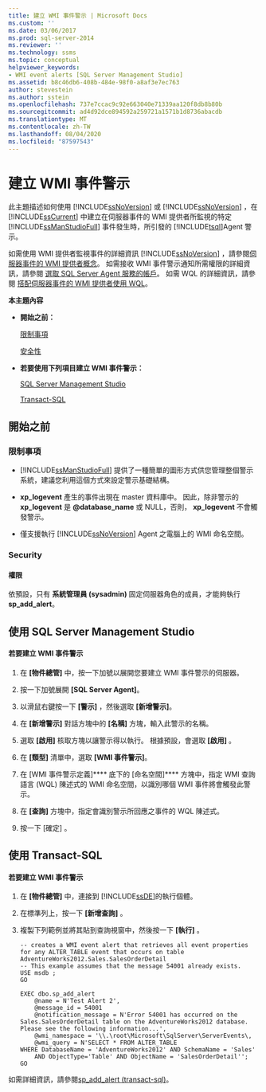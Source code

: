 ```yaml
---
title: 建立 WMI 事件警示 | Microsoft Docs
ms.custom: ''
ms.date: 03/06/2017
ms.prod: sql-server-2014
ms.reviewer: ''
ms.technology: ssms
ms.topic: conceptual
helpviewer_keywords:
- WMI event alerts [SQL Server Management Studio]
ms.assetid: b8c46db6-408b-484e-98f0-a8af3e7ec763
author: stevestein
ms.author: sstein
ms.openlocfilehash: 737e7ccac9c92e663040e71339aa120f8db8b80b
ms.sourcegitcommit: ad4d92dce894592a259721a1571b1d8736abacdb
ms.translationtype: MT
ms.contentlocale: zh-TW
ms.lasthandoff: 08/04/2020
ms.locfileid: "87597543"
---
```

# <a name="create-a-wmi-event-alert"></a>建立 WMI 事件警示
  此主題描述如何使用 [!INCLUDE[ssNoVersion](../../includes/ssnoversion-md.md)] 或 [!INCLUDE[ssNoVersion](../../includes/ssnoversion-md.md)] ，在 [!INCLUDE[ssCurrent](../../includes/sscurrent-md.md)] 中建立在伺服器事件的 WMI 提供者所監視的特定 [!INCLUDE[ssManStudioFull](../../includes/ssmanstudiofull-md.md)] 事件發生時，所引發的 [!INCLUDE[tsql](../../includes/tsql-md.md)]Agent 警示。  
  
 如需使用 WMI 提供者監視事件的詳細資訊 [!INCLUDE[ssNoVersion](../../includes/ssnoversion-md.md)] ，請參閱[伺服器事件的 WMI 提供者概念](../../relational-databases/wmi-provider-server-events/wmi-provider-for-server-events-concepts.md)。 如需接收 WMI 事件警示通知所需權限的詳細資訊，請參閱 [選取 SQL Server Agent 服務的帳戶](select-an-account-for-the-sql-server-agent-service.md)。 如需 WQL 的詳細資訊，請參閱 [搭配伺服器事件的 WMI 提供者使用 WQL](../../relational-databases/wmi-provider-server-events/using-wql-with-the-wmi-provider-for-server-events.md)。  
  
 **本主題內容**  
  
-   **開始之前：**  
  
     [限制事項](#Restrictions)  
  
     [安全性](#Security)  
  
-   **若要使用下列項目建立 WMI 事件警示：**  
  
     [SQL Server Management Studio](#SSMSProcedure)  
  
     [Transact-SQL](#TsqlProcedure)  
  
##  <a name="before-you-begin"></a><a name="BeforeYouBegin"></a> 開始之前  
  
###  <a name="limitations-and-restrictions"></a><a name="Restrictions"></a> 限制事項  
  
-   [!INCLUDE[ssManStudioFull](../../includes/ssmanstudiofull-md.md)] 提供了一種簡單的圖形方式供您管理整個警示系統，建議您利用這個方式來設定警示基礎結構。  
  
-   **xp_logevent** 產生的事件出現在 master 資料庫中。 因此，除非警示的 **xp_logevent** 是 **@database_name** 或 NULL，否則， **xp_logevent** 不會觸發警示。  
  
-   僅支援執行 [!INCLUDE[ssNoVersion](../../includes/ssnoversion-md.md)] Agent 之電腦上的 WMI 命名空間。  
  
###  <a name="security"></a><a name="Security"></a> Security  
  
####  <a name="permissions"></a><a name="Permissions"></a> 權限  
 依預設，只有 **系統管理員 (sysadmin)** 固定伺服器角色的成員，才能夠執行 **sp_add_alert**。  
  
##  <a name="using-sql-server-management-studio"></a><a name="SSMSProcedure"></a> 使用 SQL Server Management Studio  
  
#### <a name="to-create-a-wmi-event-alert"></a>若要建立 WMI 事件警示  
  
1.  在 **[物件總管]** 中，按一下加號以展開您要建立 WMI 事件警示的伺服器。  
  
2.  按一下加號展開 **[SQL Server Agent]**。  
  
3.  以滑鼠右鍵按一下 **[警示]** ，然後選取 **[新增警示]**。  
  
4.  在 **[新增警示]** 對話方塊中的 **[名稱]** 方塊，輸入此警示的名稱。  
  
5.  選取 **[啟用]** 核取方塊以讓警示得以執行。 根據預設，會選取 **[啟用]** 。  
  
6.  在 **[類型]** 清單中，選取 **[WMI 事件警示]**。  
  
7.  在 [WMI 事件警示定義]**** 底下的 [命名空間]**** 方塊中，指定 WMI 查詢語言 (WQL) 陳述式的 WMI 命名空間，以識別哪個 WMI 事件將會觸發此警示。  
  
8.  在 **[查詢]** 方塊中，指定會識別警示所回應之事件的 WQL 陳述式。  
  
9. 按一下 [確定]  。  
  
##  <a name="using-transact-sql"></a><a name="TsqlProcedure"></a> 使用 Transact-SQL  
  
#### <a name="to-create-a-wmi-event-alert"></a>若要建立 WMI 事件警示  
  
1.  在 **[物件總管]** 中，連接到 [!INCLUDE[ssDE](../../includes/ssde-md.md)]的執行個體。  
  
2.  在標準列上，按一下 **[新增查詢]** 。  
  
3.  複製下列範例並將其貼到查詢視窗中，然後按一下 **[執行]** 。  
  
    ```  
    -- creates a WMI event alert that retrieves all event properties for any ALTER_TABLE event that occurs on table AdventureWorks2012.Sales.SalesOrderDetail  
    -- This example assumes that the message 54001 already exists.  
    USE msdb ;  
    GO  
  
    EXEC dbo.sp_add_alert  
        @name = N'Test Alert 2',  
        @message_id = 54001  
        @notification_message = N'Error 54001 has occurred on the Sales.SalesOrderDetail table on the AdventureWorks2012 database. Please see the following information...',  
        @wmi_namespace = '\\.\root\Microsoft\SqlServer\ServerEvents\,  
        @wmi_query = N'SELECT * FROM ALTER_TABLE   
    WHERE DatabaseName = 'AdventureWorks2012' AND SchemaName = 'Sales'   
        AND ObjectType='Table' AND ObjectName = 'SalesOrderDetail'';  
    GO  
    ```  
  
 如需詳細資訊，請參閱[sp_add_alert &#40;transact-sql&#41;](/sql/relational-databases/system-stored-procedures/sp-add-alert-transact-sql)。  
  
  
